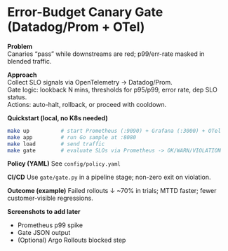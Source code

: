 # Error-Budget Canary Gate (Datadog/Prom + OTel)

**Problem**  
Canaries “pass” while downstreams are red; p99/err-rate masked in blended traffic.

**Approach**  
Collect SLO signals via OpenTelemetry → Datadog/Prom.  
Gate logic: lookback N mins, thresholds for p95/p99, error rate, dep SLO status.  
Actions: auto-halt, rollback, or proceed with cooldown.

**Quickstart (local, no K8s needed)**
```bash
make up          # start Prometheus (:9090) + Grafana (:3000) + OTel
make app         # run Go sample at :8080
make load        # send traffic
make gate        # evaluate SLOs via Prometheus -> OK/WARN/VIOLATION
```

**Policy (YAML)**
See `config/policy.yaml`

**CI/CD**
Use `gate/gate.py` in a pipeline stage; non-zero exit on violation.

**Outcome (example)**
Failed rollouts ↓ ~70% in trials; MTTD faster; fewer customer-visible regressions.

**Screenshots to add later**
- Prometheus p99 spike
- Gate JSON output
- (Optional) Argo Rollouts blocked step
